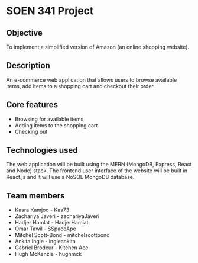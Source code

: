 # SOEN 341 Project

## Objective

To implement a simplified version of Amazon (an online shopping website).

## Description
An e-commerce web application that allows users to browse available items, add items to a shopping cart and checkout their order.  

## Core features

* Browsing for available items
* Adding items to the shopping cart
* Checking out

## Technologies used
The web application will be built using the MERN (MongoDB, Express, React and Node) stack. The frontend user interface of the website will be built in React.js and it will use a NoSQL MongoDB database. 

## Team members

* Kasra Kamjoo - Kas73
* Zachariya Javeri - zachariyaJaveri
* Hadjer Hamlat - HadjerHamlat
* Omar Tawil - SSpaceApe
* Mitchel Scott-Bond - mitchelscottbond
* Ankita Ingle - ingleankita
* Gabriel Brodeur - Kitchen Ace
* Hugh McKenzie - hughmck
